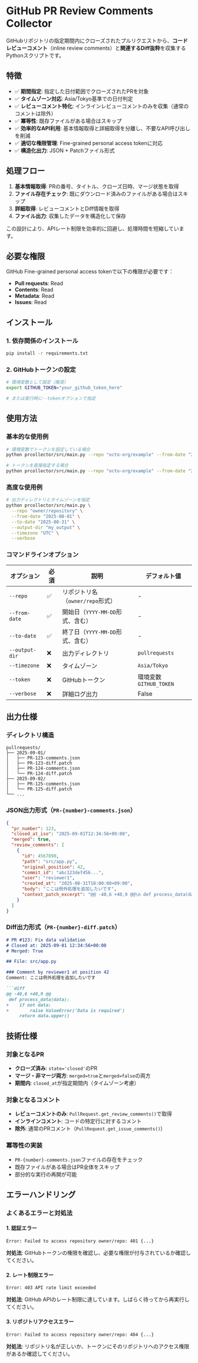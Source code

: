 # GitHub PR Review Comments Collector

GitHubリポジトリの指定期間内にクローズされたプルリクエストから、**コードレビューコメント**（inline review comments）と**関連するDiff抜粋**を収集するPythonスクリプトです。

## 特徴

- ✅ **期間指定**: 指定した日付範囲でクローズされたPRを対象
- ✅ **タイムゾーン対応**: Asia/Tokyo基準での日付判定
- ✅ **レビューコメント特化**: インラインレビューコメントのみを収集（通常のコメントは除外）
- ✅ **冪等性**: 既存ファイルがある場合はスキップ
- ✅ **効率的なAPI利用**: 基本情報取得と詳細取得を分離し、不要なAPI呼び出しを削減
- ✅ **適切な権限管理**: Fine-grained personal access tokenに対応
- ✅ **構造化出力**: JSON + Patchファイル形式

## 処理フロー

1. **基本情報取得**: PRの番号、タイトル、クローズ日時、マージ状態を取得
2. **ファイル存在チェック**: 既にダウンロード済みのファイルがある場合はスキップ
3. **詳細取得**: レビューコメントとDiff情報を取得
4. **ファイル出力**: 収集したデータを構造化して保存

この設計により、APIレート制限を効率的に回避し、処理時間を短縮しています。

## 必要な権限

GitHub Fine-grained personal access tokenで以下の権限が必要です：

- **Pull requests**: Read
- **Contents**: Read  
- **Metadata**: Read
- **Issues**: Read

## インストール

### 1. 依存関係のインストール

```bash
pip install -r requirements.txt
```

### 2. GitHubトークンの設定

```bash
# 環境変数として設定（推奨）
export GITHUB_TOKEN="your_github_token_here"

# または実行時に--tokenオプションで指定
```

## 使用方法

### 基本的な使用例

```bash
# 環境変数でトークンを設定している場合
python prcollector/src/main.py --repo "octo-org/example" --from-date "2025-09-01" --to-date "2025-09-10"

# トークンを直接指定する場合
python prcollector/src/main.py --repo "octo-org/example" --from-date "2025-09-01" --to-date "2025-09-10" --token "your_token"
```

### 高度な使用例

```bash
# 出力ディレクトリとタイムゾーンを指定
python prcollector/src/main.py \
  --repo "owner/repository" \
  --from-date "2025-08-01" \
  --to-date "2025-08-31" \
  --output-dir "my_output" \
  --timezone "UTC" \
  --verbose
```

### コマンドラインオプション

| オプション | 必須 | 説明 | デフォルト値 |
|-----------|------|------|-------------|
| `--repo` | ✅ | リポジトリ名（`owner/repo`形式） | - |
| `--from-date` | ✅ | 開始日（`YYYY-MM-DD`形式、含む） | - |
| `--to-date` | ✅ | 終了日（`YYYY-MM-DD`形式、含む） | - |
| `--output-dir` | ❌ | 出力ディレクトリ | `pullrequests` |
| `--timezone` | ❌ | タイムゾーン | `Asia/Tokyo` |
| `--token` | ❌ | GitHubトークン | 環境変数`GITHUB_TOKEN` |
| `--verbose` | ❌ | 詳細ログ出力 | False |

## 出力仕様

### ディレクトリ構造

```text
pullrequests/
├── 2025-09-01/
│   ├── PR-123-comments.json
│   ├── PR-123-diff.patch
│   ├── PR-124-comments.json
│   └── PR-124-diff.patch
├── 2025-09-02/
│   ├── PR-125-comments.json
│   └── PR-125-diff.patch
└── ...
```

### JSON出力形式（`PR-{number}-comments.json`）

```json
{
  "pr_number": 123,
  "closed_at_iso": "2025-09-01T12:34:56+09:00",
  "merged": true,
  "review_comments": [
    {
      "id": 4567890,
      "path": "src/app.py",
      "original_position": 42,
      "commit_id": "abc123def456...",
      "user": "reviewer1",
      "created_at": "2025-08-31T10:00:00+09:00",
      "body": "ここは例外処理を追加したいです",
      "context_patch_excerpt": "@@ -40,6 +40,9 @@\n def process_data(data):\n+    if not data:\n+        raise ValueError('Data is required')\n     return data.upper()\n"
    }
  ]
}
```

### Diff出力形式（`PR-{number}-diff.patch`）

```markdown
# PR #123: Fix data validation
# Closed at: 2025-09-01 12:34:56+00:00
# Merged: True

## File: src/app.py

### Comment by reviewer1 at position 42
Comment: ここは例外処理を追加したいです

```diff
@@ -40,6 +40,9 @@
 def process_data(data):
+    if not data:
+        raise ValueError('Data is required')
     return data.upper()
```

## 技術仕様

### 対象となるPR

- **クローズ済み**: `state='closed'`のPR
- **マージ・非マージ両方**: `merged=true`と`merged=false`の両方
- **期間内**: `closed_at`が指定期間内（タイムゾーン考慮）

### 対象となるコメント

- **レビューコメントのみ**: `PullRequest.get_review_comments()`で取得
- **インラインコメント**: コードの特定行に対するコメント
- **除外**: 通常のPRコメント（`PullRequest.get_issue_comments()`）

### 冪等性の実装

- `PR-{number}-comments.json`ファイルの存在をチェック
- 既存ファイルがある場合はPR全体をスキップ
- 部分的な実行の再開が可能

## エラーハンドリング

### よくあるエラーと対処法

#### 1. 認証エラー

```text
Error: Failed to access repository owner/repo: 401 {...}
```

**対処法**: GitHubトークンの権限を確認し、必要な権限が付与されているか確認してください。

#### 2. レート制限エラー

```text
Error: 403 API rate limit exceeded
```

**対処法**: GitHub APIのレート制限に達しています。しばらく待ってから再実行してください。

#### 3. リポジトリアクセスエラー

```text
Error: Failed to access repository owner/repo: 404 {...}
```

**対処法**: リポジトリ名が正しいか、トークンにそのリポジトリへのアクセス権限があるか確認してください。
